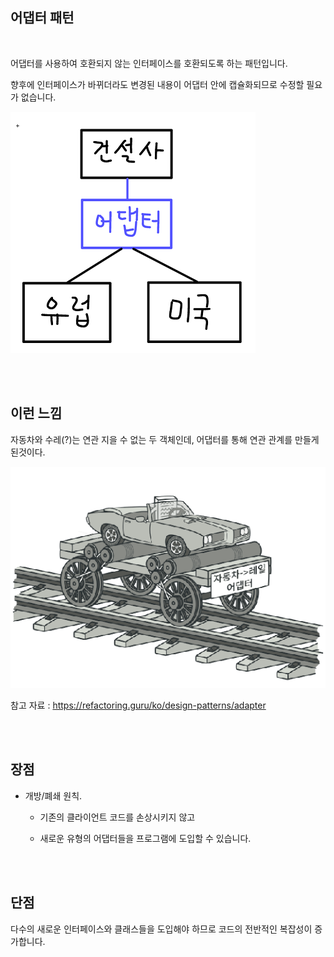 ## 어댑터 패턴

<br/>

어댑터를 사용하여 호환되지 않는 인터페이스를 호환되도록 하는 패턴입니다.

향후에 인터페이스가 바뀌더라도 변경된 내용이 어댑터 안에 캡슐화되므로 수정할 필요가 없습니다.

![이미지](/programming/img/입문412.PNG)

<br/><br/>

## 이런 느낌

자동차와 수레(?)는 연관 지을 수 없는 두 객체인데, 어댑터를 통해 연관 관계를 만들게 된것이다.

![이미지](/programming/img/입문413.PNG)

참고 자료 : https://refactoring.guru/ko/design-patterns/adapter

<br/><br/>

## 장점

- 개방/폐쇄 원칙.

    - 기존의 클라이언트 코드를 손상시키지 않고

    - 새로운 유형의 어댑터들을 프로그램에 도입할 수 있습니다.

<br/><br/>

## 단점

다수의 새로운 인터페이스와 클래스들을 도입해야 하므로 코드의 전반적인 복잡성이 증가합니다.